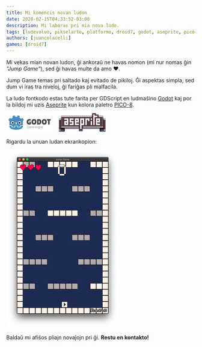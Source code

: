 ```yaml
---
title: Mi komencis novan ludon
date: 2020-02-15T04:33:52-03:00
description: Mi laboras pri mia nova ludo.
tags: [ludevoluo, pikselarto, platformo, droid7, godot, aseprite, pico-8]
authors: [juancolacelli]
games: [droid7]
---
```


Mi vekas mian novan ludon, ĝi ankoraŭ ne havas nomon (mi nur nomas ĝin _"Jump Game"_), sed ĝi havas multe da amo ♥.

Jump Game temas pri saltado kaj evitado de pikiloj. Ĝi aspektas simpla, sed dum vi iras tra niveloj, ĝi fariĝas pli malfacila.

La ludo fontkodo estas tute farita per GDScript en ludmaŝino [Godot](https://godotengine.org) kaj por la bildoj mi uzis [Aseprite](https://aseprite.org/) kun kolora paletro [PICO-8](https://lospec.com/palette-list/pico-8).

![Godot](godot.png) &nbsp;&nbsp; ![Aseprite](aseprite.png)

Rigardu la unuan ludan ekrankopion:

![Luda ekrankopio](screenshot.png)

Baldaŭ mi afiŝos pliajn novaĵojn pri ĝi. **Restu en kontakto!**
